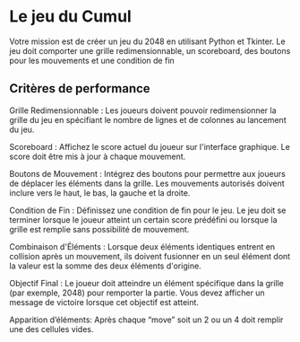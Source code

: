 # Le jeu du Cumul

Votre mission est de créer un jeu du 2048 en utilisant Python et Tkinter. Le jeu doit comporter une grille redimensionnable, un scoreboard, des boutons pour les mouvements et une condition de fin

## Critères de performance

Grille Redimensionnable : Les joueurs doivent pouvoir redimensionner la grille du jeu en spécifiant le nombre de lignes et de colonnes au lancement du jeu.

Scoreboard : Affichez le score actuel du joueur sur l'interface graphique. Le score doit être mis à jour à chaque mouvement.

Boutons de Mouvement : Intégrez des boutons pour permettre aux joueurs de déplacer les éléments dans la grille. Les mouvements autorisés doivent inclure vers le haut, le bas, la gauche et la droite.

Condition de Fin : Définissez une condition de fin pour le jeu. Le jeu doit se terminer lorsque le joueur atteint un certain score prédéfini ou lorsque la grille est remplie sans possibilité de mouvement.

Combinaison d'Éléments : Lorsque deux éléments identiques entrent en collision après un mouvement, ils doivent fusionner en un seul élément dont la valeur est la somme des deux éléments d'origine.

Objectif Final : Le joueur doit atteindre un élément spécifique dans la grille (par exemple, 2048) pour remporter la partie. Vous devez afficher un message de victoire lorsque cet objectif est atteint.

Apparition d’éléments: Après chaque “move” soit un 2 ou un 4 doit remplir une des cellules vides.
